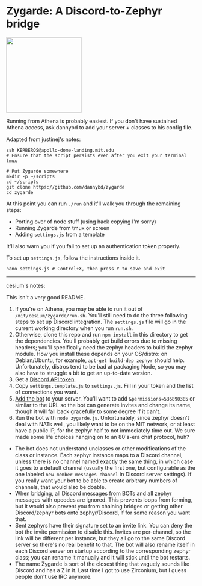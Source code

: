 # Zygarde: A Discord-to-Zephyr bridge

<img src="https://cdn.bulbagarden.net/upload/9/93/718Zygarde-Cell.png" width="200">

Running from Athena is probably easiest. If you don't have sustained Athena access, ask dannybd to add your server + classes to his config file.

Adapted from justinej's notes:

```
ssh KERBEROS@apollo-dome-landing.mit.edu
# Ensure that the script persists even after you exit your terminal
tmux

# Put Zygarde somewhere
mkdir -p ~/scripts
cd ~/scripts
git clone https://github.com/dannybd/zygarde
cd zygarde
```

At this point you can run `./run` and it'll walk you through the remaining steps:

* Porting over of node stuff (using hack copying I'm sorry)
* Running Zygarde from tmux or screen
* Adding `settings.js` from a template

It'll also warn you if you fail to set up an authentication token properly.

To set up `settings.js`, follow the instructions inside it.
```
nano settings.js # Control+X, then press Y to save and exit
```

---------------------------

cesium's notes:

This isn't a very good README.

1. If you're on Athena, you may be able to run it out of `/mit/cesium/zygarde/run.sh`. You'll still need to do the three following steps to set up Discord integration. The `settings.js` file will go in the current working directory when you run `run.sh`.
1. Otherwise, clone this repo and run `npm install` in this directory to get the dependencies. You'll probably get build errors due to missing headers; you'll specifically need the zephyr headers to build the zephyr module. How you install these depends on your OS/distro: on Debian/Ubuntu, for example, `apt-get build-dep zephyr` should help. Unfortunately, distros tend to be bad at packaging Node, so you may also have to struggle a bit to get an up-to-date version.
1. Get a [Discord API token](https://discordjs.guide/#/preparations/setting-up-a-bot-application).
1. Copy `settings.template.js` to `settings.js`. Fill in your token and the list of connections you want.
1. [Add the bot](https://discordjs.guide/#/preparations/adding-your-bot-to-servers) to your server. You'll want to add `&permissions=536890385` or similar to the URL so the bot can generate invites and change its name, though it will fall back gracefully to some degree if it can't.
1. Run the bot with `node zygarde.js`. Unfortunately, since zephyr doesn't deal with NATs well, you likely want to be on the MIT network, or at least have a public IP, for the zephyr half to not immediately time out. We sure made some life choices hanging on to an 80's-era chat protocol, huh?
- The bot does not understand unclasses or other modifications of the class or instance. Each zephyr instance maps to a Discord channel, unless there is no channel named exactly the same thing, in which case it goes to a default channel (usually the first one, but configurable as the one labeled `new member messages channel` in Discord server settings). If you really want your bot to be able to create arbitrary numbers of channels, that would also be doable.
- When bridging, all Discord messages from BOTs and all zephyr messages with opcodes are ignored. This prevents loops from forming, but it would also prevent you from chaining bridges or getting other Discord/zephyr bots onto zephyr/Discord, if for some reason you want that.
- Sent zephyrs have their signature set to an invite link. You can deny the bot the invite permission to disable this. Invites are per-channel, so the link will be different per instance, but they all go to the same Discord server so there's no real benefit to that. The bot will also rename itself in each Discord server on startup according to the corresponding zephyr class; you can rename it manually and it will stick until the bot restarts.
- The name Zygarde is sort of the closest thing that vaguely sounds like Discord and has a Z in it. Last time I got to use Zirconium, but I guess people don't use IRC anymore.

